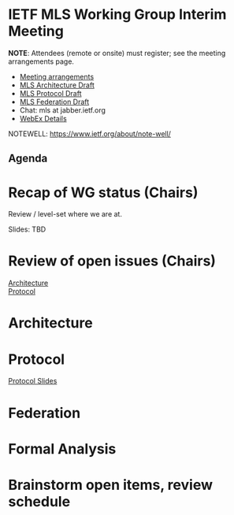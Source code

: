 # IETF MLS Working Group Interim Meeting

**NOTE**: Attendees (remote or onsite) must register; see the meeting arrangements page.

* [Meeting arrangements](README.md)
* [MLS Architecture Draft](https://github.com/mlswg/mls-architecture)
* [MLS Protocol Draft](https://github.com/mlswg/mls-protocol)
* [MLS Federation Draft](https://github.com/mlswg/mls-federation)
* Chat: mls at jabber.ietf.org
* [WebEx Details](README.md)

NOTEWELL: https://www.ietf.org/about/note-well/

## Agenda

# Recap of WG status (Chairs)

Review / level-set where we are at.

Slides: TBD

# Review of open issues (Chairs)

[Architecture](https://github.com/mlswg/mls-architecture/issues) \
[Protocol](https://github.com/mlswg/mls-protocol/issues)

# Architecture

# Protocol

[Protocol Slides](https://drive.google.com/file/d/1hT6W_4mIJBJI9nbbc0qDXz0DWRe3yW86/view?usp=sharing)

# Federation

# Formal Analysis

# Brainstorm open items, review schedule
